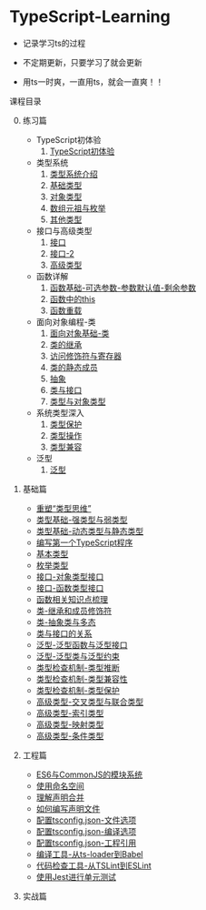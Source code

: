 # TypeScript-Learning

* 记录学习ts的过程

* 不定期更新，只要学习了就会更新

* 用ts一时爽，一直用ts，就会一直爽！！

课程目录

0. 练习篇
    * TypeScript初体验
        1. [TypeScript初体验](./00-练习篇/01-TypeScript初体验/1-TypeScript初体验.md)
    * 类型系统
        1. [类型系统介绍](./00-练习篇/02-类型系统/1-类型系统介绍.md)
        2. [基础类型](./00-练习篇/02-类型系统/2-基础类型.md)
        3. [对象类型](./00-练习篇/02-类型系统/3-对象类型.md)
        4. [数组元祖与枚举](./00-练习篇/02-类型系统/4-数组元祖与枚举.md)
        5. [其他类型](./00-练习篇/02-类型系统/5-其他类型.md)
    * 接口与高级类型
        1. [接口](./00-练习篇/03-接口与高级类型/1-接口.md)
        2. [接口-2](./00-练习篇/03-接口与高级类型/2-接口-2.md)
        3. [高级类型](./00-练习篇/03-接口与高级类型/3-高级类型.md)
    * 函数详解
        1. [函数基础-可选参数-参数默认值-剩余参数](./00-练习篇/04-函数详解/1-函数基础-可选参数-参数默认值-剩余参数.md)
        2. [函数中的this](./00-练习篇/04-函数详解/2-函数中的this.md)
        3. [函数重载](./00-练习篇/04-函数详解/3-函数重载.md)
    * 面向对象编程-类
        1. [面向对象基础-类](./00-练习篇/05-面向对象编程-类/1-面向对象基础-类.md)
        2. [类的继承](./00-练习篇/05-面向对象编程-类/2-类的继承.md)
        3. [访问修饰符与寄存器](./00-练习篇/05-面向对象编程-类/3-访问修饰符与寄存器.md)
        4. [类的静态成员](./00-练习篇/05-面向对象编程-类/4-类的静态成员.md)
        5. [抽象](./00-练习篇/05-面向对象编程-类/5-抽象.md)
        6. [类与接口](./00-练习篇/05-面向对象编程-类/6-类与接口.md)
        7. [类型与对象类型](./00-练习篇/05-面向对象编程-类/7-类型与对象类型.md)
    * 系统类型深入
        1. [类型保护](./00-练习篇/06-系统类型深入/1-类型保护.md)
        2. [类型操作](./00-练习篇/06-系统类型深入/2-类型操作.md)
        3. [类型兼容](./00-练习篇/06-系统类型深入/3-类型兼容.md)
    * 泛型
        1. [泛型](./00-练习篇/07-泛型/1-泛型.md)

1. 基础篇
    *  [重塑“类型思维”](./01-基础篇/01-重塑“类型思维”/重塑“类型思维”.md)
    *  [类型基础-强类型与弱类型](./01-基础篇/02-类型基础-强类型与弱类型/强类型与弱类型.md)
    *  [类型基础-动态类型与静态类型](./01-基础篇/03-类型基础-动态类型与静态类型/类型基础-动态类型与静态类型.md)
    *  [编写第一个TypeScript程序](./01-基础篇/04-编写第一个TypeScript程序/编写第一个TypeScript程序.md)
    *  [基本类型](./01-基础篇/05-基本类型/基本类型.md)
    *  [枚举类型](./01-基础篇/06-枚举类型/枚举类型.md)
    *  [接口-对象类型接口](./01-基础篇/07-接口-对象类型接口/接口-对象类型接口.md)
    *  [接口-函数类型接口](./01-基础篇/08-接口-函数类型接口/接口-函数类型接口.md)
    *  [函数相关知识点梳理](./01-基础篇/09-函数相关知识点梳理/函数相关知识点梳理.md)
    *  [类-继承和成员修饰符](./01-基础篇/10-类-继承和成员修饰符/类-继承和成员修饰符.md)
    *  [类-抽象类与多态](./01-基础篇/11-类-抽象类与多态/类-抽象类与多态.md)
    *  [类与接口的关系](./01-基础篇/12-类与接口的关系/类与接口的关系.md)
    *  [泛型-泛型函数与泛型接口](./01-基础篇/13-泛型-泛型函数与泛型接口/泛型-泛型函数与泛型接口.md)
    *  [泛型-泛型类与泛型约束](./01-基础篇/14-泛型-泛型类与泛型约束/泛型-泛型类与泛型约束.md)
    *  [类型检查机制-类型推断](./01-基础篇/15-类型检查机制-类型推断/类型检查机制-类型推断.md)
    *  [类型检查机制-类型兼容性](./01-基础篇/16-类型检查机制-类型兼容性/类型检查机制-类型兼容性.md)
    *  [类型检查机制-类型保护](./01-基础篇/17-类型检查机制-类型保护/类型检查机制-类型保护.md)
    *  [高级类型-交叉类型与联合类型](./01-基础篇/18-高级类型-交叉类型与联合类型/高级类型-交叉类型与联合类型.md)
    *  [高级类型-索引类型](./01-基础篇/19-高级类型-索引类型/高级类型-索引类型.md)
    *  [高级类型-映射类型](./01-基础篇/20-高级类型-映射类型/高级类型-映射类型.md)
    *  [高级类型-条件类型](./01-基础篇/21-高级类型-条件类型/高级类型-条件类型.md)
    
2. 工程篇
    *  [ES6与CommonJS的模块系统](./02-工程篇/22-ES6与CommonJS的模块系统/ES6与CommonJS的模块系统.md)
    *  [使用命名空间](./02-工程篇/23-使用命名空间/使用命名空间.md)
    *  [理解声明合并](./02-工程篇/24-理解声明合并/理解声明合并.md)
    *  [如何编写声明文件](./02-工程篇/25-如何编写声明文件/如何编写声明文件.md)
    *  [配置tsconfig.json-文件选项](./02-工程篇/26-配置tsconfig.json-文件选项/配置tsconfig.json-文件选项.md)
    *  [配置tsconfig.json-编译选项](./02-工程篇/27-配置tsconfig.json-编译选项/配置tsconfig.json-编译选项.md)
    *  [配置tsconfig.json-工程引用](./02-工程篇/28-配置tsconfig.json-工程引用/配置tsconfig.json-工程引用.md)
    *  [编译工具-从ts-loader到Babel](./02-工程篇/29-编译工具-从ts-loader到Babel/编译工具-从ts-loader到Babel.md)
    *  [代码检查工具-从TSLint到ESLint](./02-工程篇/30-代码检查工具-从TSLint到ESLint/代码检查工具-从TSLint到ESLint.md)
    *  [使用Jest进行单元测试](./02-工程篇/31-使用Jest进行单元测试/使用Jest进行单元测试.md)

3. 实战篇

